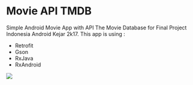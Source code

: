 # Movie API TMDB
Simple Android Movie App with API The Movie Database for Final Project Indonesia Android Kejar 2k17. This app is using :
- Retrofit
- Gson
- RxJava
- RxAndroid

<img src="https://rawcdn.githack.com/jasjuslover/FinalProjectIAKIntermediate/f25bc47bd1eb1440d5578543fe89ed1e450d41f6/The Movie Database.png" align="center"/>
